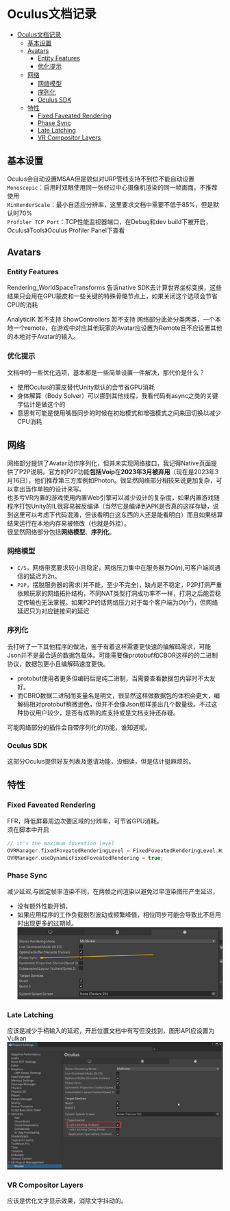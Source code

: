 



# Oculus文档记录
- [Oculus文档记录](#oculus文档记录)
  - [基本设置](#基本设置)
  - [Avatars](#avatars)
    - [Entity Features](#entity-features)
    - [优化提示](#优化提示)
  - [网络](#网络)
    - [网络模型](#网络模型)
    - [序列化](#序列化)
    - [Oculus SDK](#oculus-sdk)
  - [特性](#特性)
    - [Fixed Faveated Rendering](#fixed-faveated-rendering)
    - [Phase Sync](#phase-sync)
    - [Late Latching](#late-latching)
    - [VR Compositor Layers](#vr-compositor-layers)

## 基本设置
Oculus会自动设置MSAA但是貌似对URP管线支持不到位不能自动设置     
`Monoscopic`：启用时双眼使用同一张经过中心摄像机渲染的同一帧画面，不推荐使用    
`MinRenderScale`：最小自适应分辨率，这里要求文档中需要不低于85%，但是默认时70%   
`Profiler TCP Port`：TCP性能监视器端口，在Debug和dev build下被开启，Oculus》Tools》Oculus Profiler Panel下查看   


## Avatars

### Entity Features
Rendering_WorldSpaceTransforms 告诉native SDK去计算世界坐标变换，这些结果只会用在GPU蒙皮和一些关键的特殊骨骼节点上，如果关闭这个选项会节省CPU的消耗

AnalyticIK 暂不支持
ShowControllers 暂不支持
网络部分此处分类两类，一个本地一个remote，在游戏中对应其他玩家的Avatar应设置为Remote且不应设置其他的本地对于Avatar的输入。

### 优化提示
文档中的一些优化选项，基本都是一些简单设置一件解决，那代价是什么？

- 使用Oculus的蒙皮替代Unity默认的会节省GPU消耗
- 身体解算（Body Solver）可以挪到其他线程，我看代码有async之类的关键字估计是做这个的
- 意思有可能是使用嘴唇同步的时候在初始模式和增强模式之间来回切换以减少CPU消耗


## 网络
网络部分提供了Avatar动作序列化，但并未实现网络接口，我记得Native页面提供了P2P说明。官方的P2P功能**包括Voip**在**2023年3月被弃用**（现在是2023年3月16日），他们推荐第三方库例如Photon。很显然网络部分相较来说更加复杂，可以拿出当作单独的设计来写。     
也多亏VR内置的游戏使用内置Web引擎可以减少设计的复杂度，如果内置游戏随程序打包Unity的IL很容易被反编译（当然它是编译到APK是否真的这样存疑，说到这里可以考虑下代码混淆，但该看明白这东西的人还是能看明白）而且如果结算结果运行在本地内存易被修改（也就是外挂）。   
很显然网络部分包括**网络模型**、**序列化**。


### 网络模型

- `C/S`，网络带宽要求较小且稳定，网络压力集中在服务器为$O(n)$,可客户端间通信的延迟为2n。
- `P2P`，摆脱服务器的需求(并不能，至少不完全)，缺点是不稳定，P2P打洞严重依赖玩家的网络拓扑结构，不同NAT类型打洞成功率不一样，打洞之后能否稳定传输也无法掌握。如果P2P的话网络压力对于每个客户端为$O(n^2)$，但网络延迟只为对应链接间的延迟

### 序列化
      

去打听了一下其他程序的做法，鉴于有着这样需要更快速的编解码需求，可能Json并不是最合适的数据包载体。可能需要像protobuf和CBOR这样的的二进制协议，数据包更小且编解码速度更快。    
- protobuf使用者更多但编码后是纯二进制，当需要查看数据包内容时不太友好。  
- 而CBRO数据二进制而变量名是明文，很显然这样做数据包的体积会更大，编解码相对protobuf稍微逊色，但并不会像Json那样差出几个数量级。不过这种协议用户较少，是否有成熟的库支持或是文档支持还存疑。

  
可能网络部分的插件会自带序列化的功能，谁知道呢。

### Oculus SDK
这部分Oculus提供好友列表及邀请功能，没细读，但是估计挺麻烦的。


## 特性
### Fixed Faveated Rendering
FFR，降低屏幕周边次要区域的分辨率，可节省GPU消耗。   
须在脚本中开启
```c
// it's the maximum foveation level
OVRManager.fixedFoveatedRenderingLevel = FixedFoveatedRenderingLevel.High; 
OVRManager.useDynamicFixedFoveatedRendering = true;
```

### Phase Sync
减少延迟,与固定帧率渲染不同，在两帧之间渲染以避免过早渲染图形产生延迟，
- 没有额外性能开销，
- 如果应用程序的工作负载剧烈波动或频繁峰值，相位同步可能会导致比不启用时出现更多的过期帧。
![](../img/PhaseSync.png)

### Late Latching 
应该是减少手柄输入的延迟，开启位置文档中有写但没找到，图形API应设置为Vulkan
![](../img/latelatching.png)   
   
### VR Compositor Layers
应该是优化文字显示效果，消除文字抖动的。